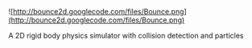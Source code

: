 ![http://bounce2d.googlecode.com/files/Bounce.png](http://bounce2d.googlecode.com/files/Bounce.png)

A 2D rigid body physics simulator with collision detection and particles
